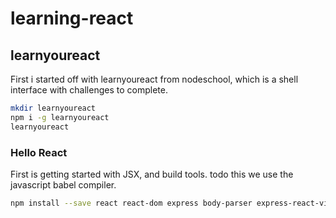 # learning-react

## learnyoureact
First i started off with learnyoureact from nodeschool, which is a shell interface with challenges to complete.
```bash
mkdir learnyoureact
npm i -g learnyoureact
learnyoureact
```
### Hello React
First is getting started with JSX, and build tools. todo this we use the javascript babel compiler.
```bash
npm install --save react react-dom express body-parser express-react-views@0.9.0 babel@5.8.23
```

